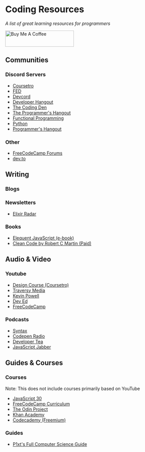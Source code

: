 # Coding Resources
*A list of great learning resources for programmers*

<a href="https://www.buymeacoffee.com/b3u" target="_blank"><img src="https://cdn.buymeacoffee.com/buttons/lato-black.png" alt="Buy Me A Coffee" height="51px" width="217px"></a>

## Communities
### Discord Servers
  - [Coursetro](https://discord.gg/a27CKAF)
  - [FED](https://discord.gg/kx7pk6J)
  - [Devcord](https://discord.gg/devcord)
  - [Developer Hangout](https://discord.gg/developers)
  - [The Coding Den](https://discord.gg/code)
  - [The Programmer's Hangout](https://discord.gg/BQN6BYE)
  - [Functional Programming](https://discord.gg/E356PM)
  - [Python](https://discord.gg/python)
  - [Programmer's Hangout](https://discord.gg/programming)
### Other
  - [FreeCodeCamp Forums](https://freecodecamp.org/forum)
  - [dev.to](https://dev.to)
## Writing
### Blogs
### Newsletters
  - [Elixir Radar](http://plataformatec.com.br/elixir-radar/)
### Books
  - [Elequent JavaScript (e-book)](https://eloquentjavascript.net/)
  - [Clean Code by Robert C Martin (Paid)](https://www.amazon.com/Clean-Code-Handbook-Software-Craftsmanship/dp/0132350882)
## Audio & Video
### Youtube
  - [Design Course (Coursetro)](https://www.youtube.com/channel/UCVyRiMvfUNMA1UPlDPzG5Ow)
  - [Traversy Media](https://www.youtube.com/channel/UC29ju8bIPH5as8OGnQzwJyA)
  - [Kevin Powell](https://www.youtube.com/channel/UCJZv4d5rbIKd4QHMPkcABCw)
  - [Dev Ed](https://www.youtube.com/channel/UClb90NQQcskPUGDIXsQEz5Q)
  - [FreeCodeCamp](https://www.youtube.com/channel/UC8butISFwT-Wl7EV0hUK0BQ)
### Podcasts
  - [Syntax](https://syntax.fm/)
  - [Codepen Radio](https://blog.codepen.io/radio/)
  - [Developer Tea](https://spec.fm/podcasts/developer-tea)
  - [JavaScript Jabber](https://devchat.tv/js-jabber/)
## Guides & Courses
### Courses
Note: This does not include courses primarily based on YouTube
  - [JavaScript 30](https://javascript30.com)
  - [FreeCodeCamp Curriculum](https://freecodecamp.org/learn)
  - [The Odin Project](https://www.theodinproject.com)
  - [Khan Academy](https://www.khanacademy.org/computing)
  - [Codecademy (Freemium)](https://www.codecademy.com)
### Guides
  - [P1xt's Full Computer Science Guide](https://github.com/P1xt/p1xt-guides)
